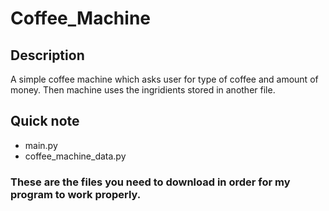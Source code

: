  # Coffee_Machine
 ## Description
 A simple coffee machine which asks user for type of coffee and amount of money. Then machine uses the ingridients stored in another file.
 ## Quick note
 - main.py
 - coffee_machine_data.py
 ### These are the files you need to download in order for my program to work properly.
